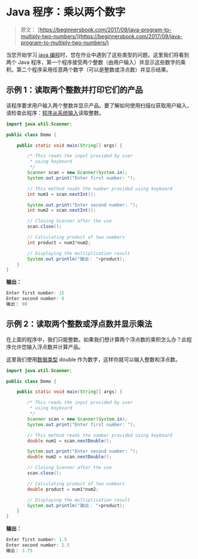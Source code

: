 # Java 程序：乘以两个数字

> 原文： [https://beginnersbook.com/2017/09/java-program-to-multiply-two-numbers/](https://beginnersbook.com/2017/09/java-program-to-multiply-two-numbers/)

当您开始学习 [java 编程](https://beginnersbook.com/java-tutorial-for-beginners-with-examples/)时，您在作业中遇到了这些类型的问题。这里我们将看到两个 Java 程序，第一个程序接受两个整数（由用户输入）并显示这些数字的乘积。第二个程序采用任意两个数字（可以是整数或浮点数）并显示结果。

## 示例 1：读取两个整数并打印它们的产品

该程序要求用户输入两个整数并显示产品。要了解如何使用扫描仪获取用户输入，请检查此程序：[程序从系统输入](https://beginnersbook.com/2017/09/java-program-to-read-integer-value-from-the-standard-input/)读取整数。

```java
import java.util.Scanner;

public class Demo {

    public static void main(String[] args) {

        /* This reads the input provided by user
         * using keyboard
         */
        Scanner scan = new Scanner(System.in);
        System.out.print("Enter first number: ");

        // This method reads the number provided using keyboard
        int num1 = scan.nextInt();

        System.out.print("Enter second number: ");
        int num2 = scan.nextInt();

        // Closing Scanner after the use
        scan.close();

        // Calculating product of two numbers
        int product = num1*num2;

        // Displaying the multiplication result
        System.out.println("输出： "+product);
    }
}
```

**输出：**

```java
Enter first number: 15
Enter second number: 6
输出： 90
```

## 示例 2：读取两个整数或浮点数并显示乘法

在上面的程序中，我们只能整数。如果我们想计算两个浮点数的乘积怎么办？此程序允许您输入浮点数并计算产品。

这里我们使用[数据类型](https://beginnersbook.com/2017/08/data-types-in-java/) double 作为数字，这样你就可以输入整数和浮点数。

```java
import java.util.Scanner;

public class Demo {

    public static void main(String[] args) {

        /* This reads the input provided by user
         * using keyboard
         */
        Scanner scan = new Scanner(System.in);
        System.out.print("Enter first number: ");

        // This method reads the number provided using keyboard
        double num1 = scan.nextDouble();

        System.out.print("Enter second number: ");
        double num2 = scan.nextDouble();

        // Closing Scanner after the use
        scan.close();

        // Calculating product of two numbers
        double product = num1*num2;

        // Displaying the multiplication result
        System.out.println("输出： "+product);
    }
}
```

**输出：**

```java
Enter first number: 1.5
Enter second number: 2.5
输出： 3.75
```